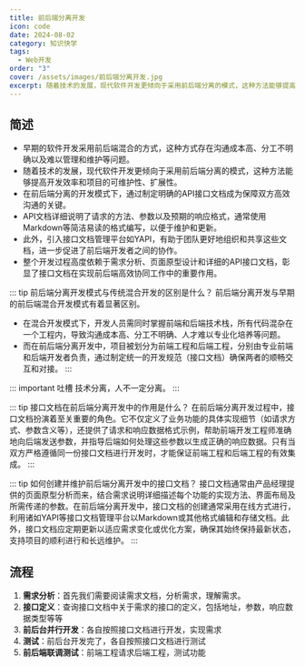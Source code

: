 ```yaml
---
title: 前后端分离开发
icon: code
date: 2024-08-02
category: 知识快学
tags:
  - Web开发
order: "3"
cover: /assets/images/前后端分离开发.jpg
excerpt: 随着技术的发展，现代软件开发更倾向于采用前后端分离的模式，这种方法能够提高开发效率和项目的可维护性与扩展性。
---
```

## 简述

- 早期的软件开发采用前后端混合的方式，这种方式存在沟通成本高、分工不明确以及难以管理和维护等问题。
- 随着技术的发展，现代软件开发更倾向于采用前后端分离的模式，这种方法能够提高开发效率和项目的可维护性、扩展性。
- 在前后端分离的开发模式下，通过制定明确的API接口文档成为保障双方高效沟通的关键。
- API文档详细说明了请求的方法、参数以及预期的响应格式，通常使用Markdown等简洁易读的格式编写，以便于维护和更新。
- 此外，引入接口文档管理平台如YAPI，有助于团队更好地组织和共享这些文档，进一步促进了前后端开发者之间的协作。
- 整个开发过程高度依赖于需求分析、页面原型设计和详细的API接口文档，彰显了接口文档在实现前后端高效协同工作中的重要作用。

::: tip 前后端分离开发模式与传统混合开发的区别是什么？
前后端分离开发与早期的前后端混合开发模式有着显著区别。
- 在混合开发模式下，开发人员需同时掌握前端和后端技术栈，所有代码混杂在一个工程内，导致沟通成本高、分工不明确、人才难以专业化培养等问题。
- 而在前后端分离开发中，项目被划分为前端工程和后端工程，分别由专业前端和后端开发者负责，通过制定统一的开发规范（接口文档）确保两者的顺畅交互和对接。
:::

::: important 吐槽
技术分离，人不一定分离。
:::

::: tip 接口文档在前后端分离开发中的作用是什么？
在前后端分离开发过程中，接口文档扮演着至关重要的角色。它不仅定义了业务功能的具体实现细节（如请求方式、参数含义等），还提供了请求和响应数据格式示例，帮助前端开发工程师准确地向后端发送参数，并指导后端如何处理这些参数以生成正确的响应数据。只有当双方严格遵循同一份接口文档进行开发时，才能保证前端工程和后端工程的有效集成。
:::

::: tip 如何创建并维护前后端分离开发中的接口文档？
接口文档通常由产品经理提供的页面原型分析而来，结合需求说明详细描述每个功能的实现方法、界面布局及所需传递的参数。在前后端分离开发中，接口文档的创建通常采用在线方式进行，利用诸如YAPI等接口文档管理平台以Markdown或其他格式编辑和存储文档。此外，接口文档应定期更新以适应需求变化或优化方案，确保其始终保持最新状态，支持项目的顺利进行和长远维护。
:::

## 流程

1. **需求分析**：首先我们需要阅读需求文档，分析需求，理解需求。 
2. **接口定义**：查询接口文档中关于需求的接口的定义，包括地址，参数，响应数据类型等等 
3. **前后台并行开发**：各自按照接口文档进行开发，实现需求 
4. **测试**：前后台开发完了，各自按照接口文档进行测试 
5. **前后端联调测试**：前端工程请求后端工程，测试功能